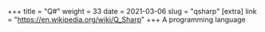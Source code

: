 +++
title = "Q#"
weight = 33
date = 2021-03-06
slug = "qsharp"
[extra]
link = "https://en.wikipedia.org/wiki/Q_Sharp"
+++
A programming language


